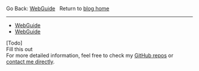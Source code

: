  
  
  
Go Back: [WebGuide](.\..\02_numpyro\05_parallelizing\page.html)	&nbsp;	Return to [blog home](.\..\bloghome.html)  
  
---------------------------------------------------------------------------  
* [WebGuide](.\01_nestedsampling\./page.html)  
* [WebGuide](.\02_suspiciousness\./page.html)  
  
  
[Todo]  
Fill this out  
For more detailed information, feel free to check my [GitHub repos](https://github.com/HughMcDougall/) or [contact me directly](hughmcdougallemail@gmail.com).  
  
